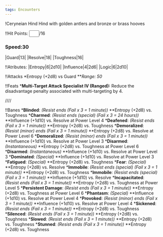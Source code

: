 ```yaml
---
tags: Encounters
---
```

!Ceryneian Hind
Hind with golden antlers and bronze or brass hooves

!!Hit Points: <input size=1 >/16

### Speed:30
|Guard|13|
|Resolve|18|
|Toughness|16|

!!Atributes:
|Entropy|6|2d10|
|Influence|4|2d6|
|Logic|6|2d10|

!!Attacks
*Entropy (+2d8) vs Guard
**_Range: 50_

!!Feats
***Multi-Target Attack Specialist IV (Ranged):** Reduce the disadvantage penalty associated with multi-targeting by 4.

////

!!Banes
***Blinded**: _(Resist ends (Fail x 3 = 1 minute))_
**Entropy (+2d8) vs. Toughness
***Charmed**: _(Resist ends (special) (Fail x 3 = 24 hours))_
**Influence (+1d10) vs. Resolve at Power Level 4
***Deafened**: _(Resist ends (Fail x 3 = 1 minute))_
**Entropy (+2d8) vs. Toughness
***Demoralized**: _(Resist (minor) ends (Fail x 3 = 1 minute))_
**Entropy (+2d8) vs. Resolve at Power Level 6
***Demoralized**: _(Resist (minor) ends (Fail x 3 = 1 minute))_
**Influence (+1d10) vs. Resolve at Power Level 3
***Disarmed**: _(Instantaneous)_
**Entropy (+2d8) vs. Toughness at Power Level 6
***Disarmed**: _(Instantaneous)_
**Influence (+1d10) vs. Resolve at Power Level 3
***Dominated**: _(Special)_
**Influence (+1d10) vs. Resolve at Power Level 3
***Fatigued**: _(Special)_
**Entropy (+2d8) vs. Toughness
***Fear**: _(Special)_
**Entropy (+2d8) vs. Resolve
***Immobile**: _(Resist ends (special) (Fail x 3 = 1 minute))_
**Entropy (+2d8) vs. Toughness
***Immobile**: _(Resist ends (special) (Fail x 3 = 1 minute))_
**Influence (+1d10) vs. Resolve
***Incapacitated**: _(Resist ends (Fail x 3 = 1 minute))_
**Entropy (+2d8) vs. Toughness at Power Level 5
***Persistent Damage**: _(Resist ends (Fail x 3 = 1 minute))_
**Entropy (+2d8) vs. Toughness at Power Level 6
***Phantasm**: _(Special)_
**Influence (+1d10) vs. Resolve at Power Level 4
***Provoked**: _(Resist (minor) ends (Fail x 3 = 1 minute))_
**Influence (+1d10) vs. Resolve at Power Level 4
***Sickened**: _(Resist ends (Fail x 3 = 1 minute))_
**Entropy (+2d8) vs. Toughness
***Silenced**: _(Resist ends (Fail x 3 = 1 minute))_
**Entropy (+2d8) vs. Toughness
***Slowed**: _(Resist ends (Fail x 3 = 1 minute))_
**Entropy (+2d8) vs. Toughness
***Stunned**: _(Resist ends (Fail x 3 = 1 minute))_
**Entropy (+2d8) vs. Toughness



